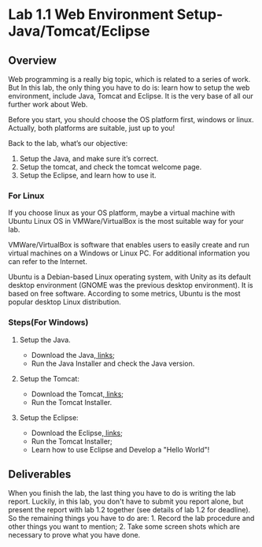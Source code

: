 # **Lab 1.1** Web Environment Setup-Java/Tomcat/Eclipse

## Overview

Web programming is a really big topic, which is  related to a series of work. But In this lab, the only thing you have to do is: learn how to setup the web environment, include Java, Tomcat and Eclipse. It is the very base of all our further work about Web. 

Before you start, you should choose the OS platform  first, windows or linux. Actually, both platforms are suitable, just up  to you! 

Back to the lab, what’s our objective:

1. Setup the Java, and make sure  it’s correct.
2. Setup the tomcat, and check the  tomcat welcome page.
3. Setup the Eclipse, and learn  how to use it.

### For Linux

If you choose linux as your OS platform, maybe a virtual machine with Ubuntu Linux OS in VMWare/VirtualBox is the most suitable way for your  lab.

VMWare/VirtualBox is software that enables users to  easily create and run virtual machines on a Windows or Linux PC. For  additional information you can refer to the Internet.                  

Ubuntu is a Debian-based Linux operating system, with Unity as its default desktop environment (GNOME was the previous  desktop environment). It is based on free software. According to some  metrics, Ubuntu is the most popular desktop Linux distribution. 

### Steps(**For Windows**)

1. Setup the Java.
   - Download the Java,[ links](http://www.java.com/zh_CN/);
   - Run the Java Installer and check the Java version.

2. Setup the Tomcat:
   - Download the Tomcat,[ links](http://tomcat.apache.org/);
   - Run the Tomcat Installer.

3. Setup the Eclipse:
   - Download the Eclipse,[ links](http://www.eclipse.org/downloads/);
   - Run the Tomcat Installer;
   - Learn how to use Eclipse and Develop a "Hello World"!

## Deliverables

When you finish the lab, the last thing you have to do  is writing the lab report. Luckily, in this lab, you don't have to  submit you report alone, but present the report with lab 1.2 together  (see details of lab 1.2 for deadline). So the remaining things you have  to do are: 1. Record the lab procedure and other things you want to  mention; 2. Take some screen shots which are necessary to prove what you have done.